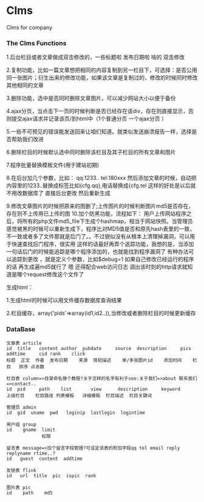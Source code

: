 ﻿Clms
=======

Clms for company

### The Clms Functions
  1.后台栏目或者文章做成双击修改的，一些标题啦 发布日期啦 啥的 双击修改
  
  2.复制功能，比如一篇文章想把相同的内容复制到另一栏目下，可选择：是否公用同一张图片；衍生出来的修改功能，如果该文章是复制过的，修改的时候同时修改其他相同的文章
  
  3.删除功能，选中是否同时删除文章图片，可以减少网站大小以便于备份
  
  4.ajax分页，当点击下一页的时候判断是否已经存在该div，存在则直接显示，否则提交ajax请求并记录该页/到html中（1个普通分页 一个ajax分页
  ）
  
  5.一些不可预见的错误能发送回来让咱们知道。就类似发送崩溃报告一样，选择是否帮助我们改进
  
  6.删除栏目的时候默认选中同时删除该栏目及其子栏目的所有文章和图片
  
  7.程序批量替换模板文件(用于建站初期)
  
  8.在后台加几个参数，比如：
	  qq:1233..
	  tel:180xxx
	  然后添加文章的时候，自动把内容里的1233..替换成标签比如{cfg.qq},电话替换成{cfg.tel
	  这样的好处是以后就不用改数据库了
	  直接后台更改 然后重新生成

  9.修改文章图片的时候把原来的图删了;上传图片的时候判断图片md5是否存在，存在则不上传用已上传的图
  10.加个防黑功能，流程如下：
用户上传网站程序之后，将所有的php文件md5_file下生成个hashmap，相当于网站快照。当管理员感觉被黑的时候可以重新生成下，程序比对MD5值是否和原先hash表里的一致，不一致或者多了文件那就是后门了。。不过貌似没有从根本上清理掉漏洞，可以用于快速查找后门程序，很实用
这样的话最好再弄个追踪功能，我想的是，当添加一句话后门的时候能追踪是哪个程序添加的，也就能找到程序漏洞了
有种办法可以追踪到更改 ，就是定义个参数，比如$debug=1
如果自己修改已经运行的程序的话 再生成遍md5就行了
嗯 还得配合web访问日志
调出该时刻的http请求就知道是哪个request修改这个文件了
  
  生成html：
  
  1.生成html的时候可以用文件缓存数据库查询结果
  
  2.栏目缓存，array('pids'=>array(id1,id2..)),当修改或者删除栏目的时候更新缓存

### DataBase
    文章表 article
    id	title	content	author	pubdate		source	description		pics	addtime		cid	rank	click
    标题	正文	作者	发布日期	来源	简短描述	单/多张图片id	添加时间	栏目   排序	点击数
	
    栏目表 column=>目录命名做个教程?关于怎样的名字有利于seo:关于我们=>about 联系我们=>contact..
    id  pid 	path	list       view      description     keyword 
    上级栏目 	栏目路径 列表模板   详细模板  栏目描述	栏目关键词	
    
    管理员 admin
    id  gid  uname  pwd   loginip  lastlogin  logintime
  
    用户组 group
    id    gname  limit
                 权限      
  
    留言表 message=>加个留言字段管理?可设定该表的附加字段qq tel email reply replyname rtime..?
    id   guest  content  addtime
    
    友链表 flink
    id   url  title  pic  ispic  rank

    图片表 pic
    id    path    md5
    